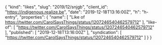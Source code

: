 {
  "kind": "likes",
  "slug": "2019/12/snjgb",
  "client_id": "https://indigenous.realize.be",
  "date": "2019-12-18T13:16:00Z",
  "h": "h-entry",
  "properties": {
    "name": [
      "Like of https://twitter.com/CarolSaysThings/status/1207246540462579712"
    ],
    "like-of": [
      "https://twitter.com/CarolSaysThings/status/1207246540462579712"
    ],
    "published": [
      "2019-12-18T13:16:00Z"
    ],
    "syndication": [
      "https://twitter.com/CarolSaysThings/status/1207246540462579712"
    ]
  }
}
